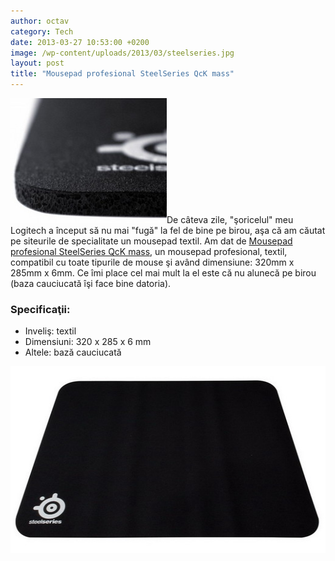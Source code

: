 ```yaml
---
author: octav
category: Tech
date: 2013-03-27 10:53:00 +0200
image: /wp-content/uploads/2013/03/steelseries.jpg
layout: post
title: "Mousepad profesional SteelSeries QcK mass"
---
```


<img class="align-right" src="/wp-content/uploads/2013/03/mousepad.jpg" alt="mousepad" width="250" height="200" />De câteva zile, "şoricelul" meu Logitech a început să nu mai "fugă" la fel de bine pe birou, aşa că am căutat pe siteurile de specialitate un mousepad textil. Am dat de <a title="Mousepad profesional SteelSeries QcK mass" href="https://www.emag.ro/mousepad-profesional-steelseries-qck-mpstqck/pd/EFSVDBBBM/?psid=9386110&utm_source=profitshare&utm_medium=direct_link" target="_blank" rel="noopener noreferrer">Mousepad profesional SteelSeries QcK mass</a>, un mousepad profesional, textil, compatibil cu toate tipurile de mouse şi având dimensiune: 320mm x 285mm x 6mm. Ce îmi place cel mai mult la el este că nu alunecă pe birou (baza cauciucată îşi face bine datoria).<!--more-->

### Specificaţii:
- Inveliş: textil
- Dimensiuni: 320 x 285 x 6 mm
- Altele: bază cauciucată

<p class="align-center"><a title="Mousepad profesional SteelSeries QcK mass" href="https://profitshare.emag.ro/click.php?ad_client=f11daf72728b1cc368fe919b8b644d1d&amp;add_id=0&amp;redirect=mousepad-profesional-steelseries-qck-mass%2Fpd%2FEFYX2BBBM%2F" target="_blank" rel="noopener noreferrer"><img class="alignnone size-full wp-image-4907" src="/wp-content/uploads/2013/03/steelseries.jpg" alt="steelseries" width="520" height="299" /></a></p>
